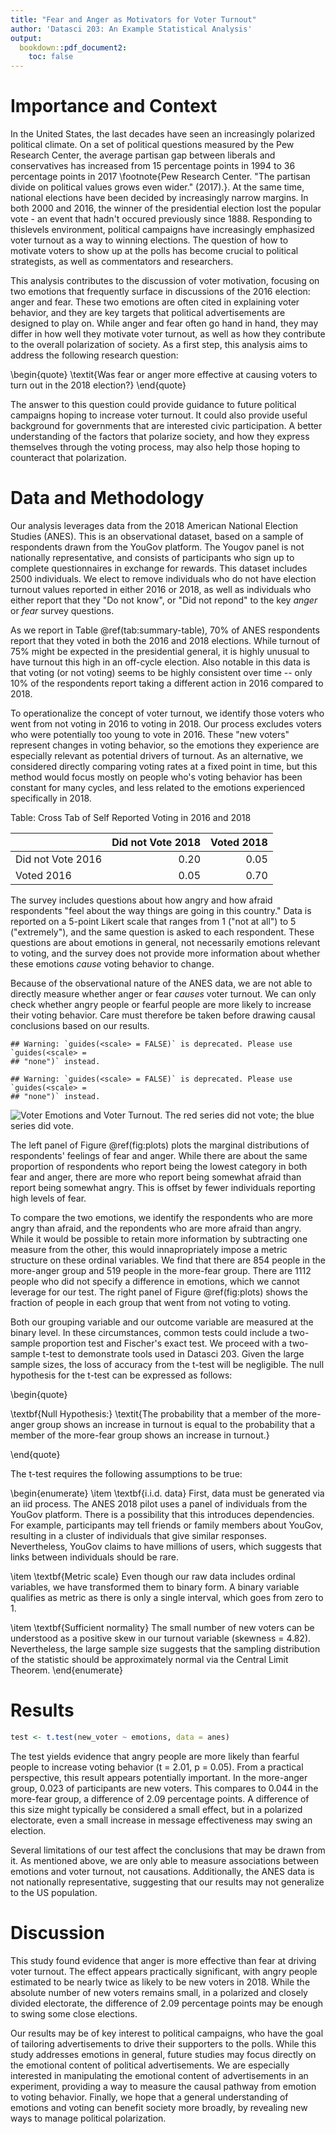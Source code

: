 ```yaml
---
title: "Fear and Anger as Motivators for Voter Turnout"
author: 'Datasci 203: An Example Statistical Analysis'
output:
  bookdown::pdf_document2: 
    toc: false
---
```













# Importance and Context

In the United States, the last decades have seen an increasingly polarized political climate. On a set of political questions measured by the Pew Research Center, the average partisan gap between liberals and conservatives has increased from 15 percentage points in 1994 to 36 percentage points in 2017 \footnote{Pew Research Center. "The partisan divide on political values grows even wider." (2017).}.  At the same time, national elections have been decided by increasingly narrow margins.  In both 2000 and 2016, the winner of the presidential election lost the popular vote - an event that hadn't occured previously since 1888. Responding to thislevels environment, political campaigns have increasingly emphasized voter turnout as a way to winning elections. The question of how to motivate voters to show up at the polls has become crucial to political strategists, as well as commentators and researchers.

This analysis contributes to the discussion of voter motivation, focusing on two emotions that frequently surface in discussions of the 2016 election: anger and fear. These two emotions are often cited in explaining voter behavior, and they are key targets that political advertisements are designed to play on.  While anger and fear often go hand in hand, they may differ in how well they motivate voter turnout, as well as how they contribute to the overall polarization of society.  As a first step, this analysis aims to address the following research question:

\begin{quote}
  \textit{Was fear or anger more effective at causing voters to turn out in the 2018 election?}
\end{quote}

The answer to this question could provide guidance to future political campaigns hoping to increase voter turnout. It could also provide useful background for governments that are interested civic participation. A better understanding of the factors that polarize society, and how they express themselves through the voting process, may also help those hoping to counteract that polarization.

# Data and Methodology

Our analysis leverages data from the 2018 American National Election Studies (ANES).  This is an observational dataset, based on a sample of respondents drawn from the YouGov platform. The Yougov panel is not nationally representative, and consists of participants who sign up to complete questionnaires in exchange for rewards.  This dataset includes 2500 individuals. We elect to remove individuals who do not have election turnout values reported in either 2016 or 2018, as well as individuals who either report that they "Do not know", or "Did not repond" to the key _anger_ or _fear_ survey questions. 

As we report in Table \@ref(tab:summary-table), 70% of ANES respondents report that they voted in both the 2016 and 2018 elections. While turnout of 75% might be expected in the presidential general, it is highly unusual to have turnout this high in an off-cycle election. Also notable in this data is that voting (or not voting) seems to be highly consistent over time -- only 10% of the respondents report taking a different action in 2016 compared to 2018. 

To operationalize the concept of voter turnout, we identify those voters who went from not voting in 2016 to voting in 2018. Our process excludes voters who were potentially too young to vote in 2016.  These "new voters" represent changes in voting behavior, so the emotions they experience are especially relevant as potential drivers of turnout. As an alternative, we considered directly comparing voting rates at a fixed point in time, but this method would focus mostly on people who's voting behavior has been constant for many cycles, and less related to the emotions experienced specifically in 2018.




Table: Cross Tab of Self Reported Voting in 2016 and 2018

|                  | Did not Vote 2018| Voted 2018|
|:-----------------|-----------------:|----------:|
|Did not Vote 2016 |              0.20|       0.05|
|Voted 2016        |              0.05|       0.70|

The survey includes questions about how angry and how afraid respondents "feel about the way things are going in this country." Data is reported on a 5-point Likert scale that ranges from 1 ("not at all") to 5 ("extremely"), and the same question is asked to each respondent. These questions are about emotions in general, not necessarily emotions relevant to voting, and the survey does not provide more information about whether these emotions *cause* voting behavior to change.

Because of the observational nature of the ANES data, we are not able to directly measure whether anger or fear *causes* voter turnout.  We can only check whether angry people or fearful people are more likely to increase their voting behavior.  Care must therefore be taken before drawing causal conclusions based on our results.


```
## Warning: `guides(<scale> = FALSE)` is deprecated. Please use `guides(<scale> =
## "none")` instead.
```


```
## Warning: `guides(<scale> = FALSE)` is deprecated. Please use `guides(<scale> =
## "none")` instead.
```



![Voter Emotions and Voter Turnout. 
 The red series did not vote; the blue series did vote.](figure/plots-1.png)

The left panel of Figure \@ref(fig:plots)  plots the marginal distributions of respondents' feelings of fear and anger. While there are about the same proportion of respondents who report being the lowest category in both fear and anger, there are more who report being somewhat afraid than report being somewhat angry. This is offset by fewer individuals reporting high levels of fear. 

To compare the two emotions, we identify the respondents who are more angry than afraid, and the repondents who are more afraid than angry.  While it would be possible to retain more information by subtracting one measure from the other, this would innapropriately impose a metric structure on these ordinal variables.  We find that there are 854 people in the more-anger group and 519 people in the more-fear group.  There are 1112 people who did not specify a difference in emotions, which we cannot leverage for our test.  The right panel of Figure \@ref(fig:plots) shows the fraction of people in each group that went from not voting to voting.

Both our grouping variable and our outcome variable are measured at the binary level.  In these circumstances, common tests could include a two-sample proportion test and Fischer's exact test.  We proceed with a two-sample t-test to demonstrate tools used in Datasci 203.  Given the large sample sizes, the loss of accuracy from the t-test will be negligible.  The null hypothesis for the t-test can be expressed as follows:

\begin{quote}

\textbf{Null Hypothesis:} \textit{The probability that a member of the more-anger group shows an increase in turnout is equal to the probability that a member of the more-fear group shows an increase in turnout.}

\end{quote}

The t-test requires the following assumptions to be true: 

\begin{enumerate}
  \item \textbf{i.i.d. data}  First, data must be generated via an iid process.  The ANES 2018 pilot uses a panel of individuals from the YouGov platform. There is a possibility that this introduces dependencies.  For example, participants may tell friends or family members about YouGov, resulting in a cluster of individuals that give similar responses.  Nevertheless, YouGov claims to have millions of users, which suggests that links between individuals should be rare. 

  \item \textbf{Metric scale}  Even though our raw data includes ordinal variables, we have transformed them to binary form.  A binary variable qualifies as metric as there is only a single interval, which goes from zero to 1.
  
  \item \textbf{Sufficient normality} The small number of new voters can be understood as a positive skew in our turnout variable (skewness = 4.82).  Nevertheless, the large sample size suggests that the sampling distribution of the statistic should be approximately normal via the Central Limit Theorem. 
\end{enumerate}

# Results


```r
test <- t.test(new_voter ~ emotions, data = anes)
```



The test yields evidence that angry people are more likely than fearful people to increase voting behavior (t = 2.01, p = 0.05).  From a practical perspective, this result appears potentially important.  In the more-anger group, 0.023 of participants are new voters.  This compares to 0.044 in the more-fear group, a difference of 2.09 percentage points.  A difference of this size might typically be considered a small effect, but in a polarized electorate, even a small increase in message effectiveness may swing an election.

Several limitations of our test affect the conclusions that may be drawn from it.  As mentioned above, we are only able to measure associations between emotions and voter turnout, not causations. Additionally, the ANES data is not nationally representative, suggesting that our results may not generalize to the US population.

# Discussion

This study found evidence that anger is more effective than fear at driving voter turnout.  The effect appears practically significant, with angry people estimated to be nearly twice as likely to be new voters in 2018.  While the absolute number of new voters remains small, in a polarized and closely divided electorate, the difference of 2.09 percentage points may be enough to swing some close elections.  

Our results may be of key interest to political campaigns, who have the goal of tailoring advertisements to drive their supporters to the polls. While this study addresses emotions in general, future studies may focus directly on the emotional content of political advertisements. We are especially interested in manipulating the emotional content of advertisements in an experiment, providing a way to measure the causal pathway from emotion to voting behavior. Finally, we hope that a general understanding of emotions and voting can benefit society more broadly, by revealing new ways to manage political polarization.
